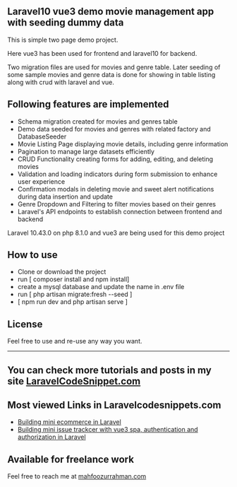 ## Laravel10 vue3 demo movie management app with seeding dummy data

This is simple two page demo project.

Here vue3 has been used for frontend and laravel10 for backend.

Two migration files are used for movies and genre table. 
Later seeding of some sample movies and genre data is done for showing in table listing along with crud with laravel and vue.

## Following features are implemented

- Schema migration created for movies and genres table 
- Demo data seeded for movies and genres with related factory and DatabaseSeeder 
- Movie Listing Page displaying movie details, including genre information
- Pagination to manage large datasets efficiently
- CRUD Functionality creating forms for adding, editing, and deleting movies
- Validation and loading indicators during form submission to enhance user experience
- Confirmation modals in deleting movie and sweet alert notifications during data insertion and update 
- Genre Dropdown and Filtering to filter movies based on their genres
- Laravel's API endpoints to establish connection between frontend and backend

Laravel 10.43.0 on php 8.1.0 and vue3 are being used for this demo project

## How to use

- Clone or download the project
- run [ composer install and npm install]
- create a mysql database and update the name in .env file
- run [ php artisan migrate:fresh --seed ]
- [ npm run dev and php artisan serve ]


## License
Feel free to use and re-use any way you want.

---

## You can check more tutorials and posts in my site [LaravelCodeSnippet.com](https://laravelcodesnippets.com)

## Most viewed Links in Laravelcodesnippets.com

- [Building mini ecommerce in Laravel](https://laravelcodesnippets.com/communities/projects/topics/mini-ecommerce/posts/113)
- [Building mini issue trackcer with vue3 spa, authentication and authorization in Laravel](https://laravelcodesnippets.com/communities/projects/topics/mini-issue-tracker/posts/159)

## Available for freelance work
Feel free to reach me at [mahfoozurrahman.com](https://www.mahfoozurrahman.com)
